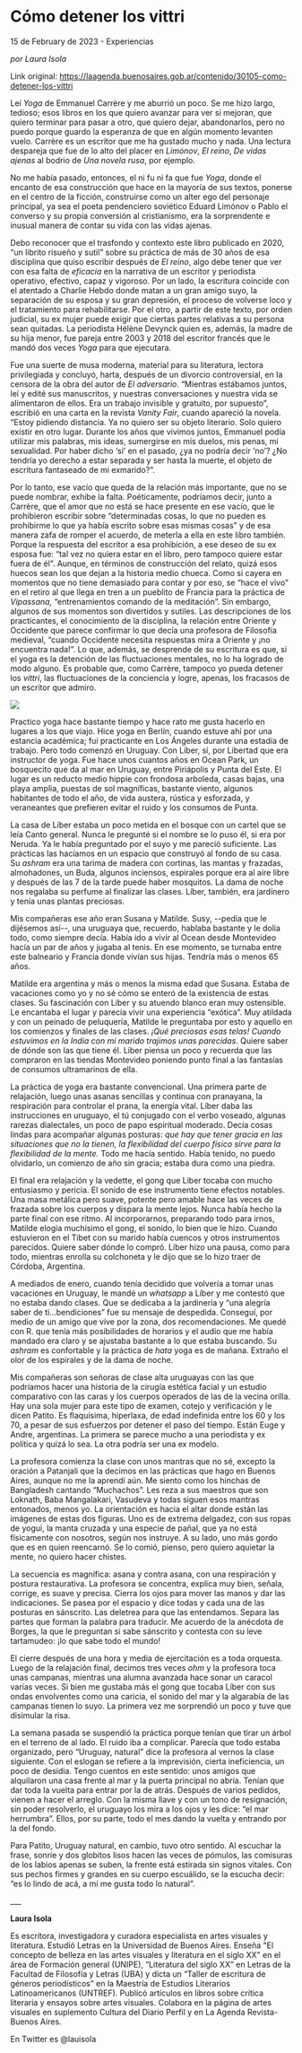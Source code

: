 # Cómo detener los vittri



15 de February de 2023 - Experiencias

_por Laura Isola_

Link original: https://laagenda.buenosaires.gob.ar/contenido/30105-como-detener-los-vittri



Leí *Yoga* de Emmanuel Carrère y me aburrió un poco. Se me hizo largo, tedioso; esos libros en los que quiero avanzar para ver si mejoran, que quiero terminar para pasar a otro, que quiero dejar, abandonarlos, pero no puedo porque guardo la esperanza de que en algún momento levanten vuelo. Carrère es un escritor que me ha gustado mucho y nada. Una lectura despareja que fue de lo alto del placer en *Limónov*, *El reino*, *De vidas ajenas* al bodrio de *Una novela rusa*, por ejemplo.




No me había pasado, entonces, el ni fu ni fa que fue *Yoga*, donde el encanto de esa construcción que hace en la mayoría de sus textos, ponerse en el centro de la ficción, construirse como un alter ego del personaje principal, ya sea el poeta pendenciero soviético Eduard Limónov o Pablo el converso y su propia conversión al cristianismo, era la sorprendente e inusual manera de contar su vida con las vidas ajenas.




Debo reconocer que el trasfondo y contexto este libro publicado en 2020, “un librito risueño y sutil” sobre su práctica de más de 30 años de esa disciplina que quiso escribir después de *El reino*, algo debe tener que ver con esa falta de *eficacia* en la narrativa de un escritor y periodista operativo, efectivo, capaz y vigoroso. Por un lado, la escritura coincide con el atentado a Charlie Hebdo donde matan a un gran amigo suyo, la separación de su esposa y su gran depresión, el proceso de volverse loco y el tratamiento para rehabilitarse. Por el otro, a partir de este texto, por orden judicial, su ex mujer puede exigir que ciertas partes relativas a su persona sean quitadas. La periodista Hélène Devynck quien es, además, la madre de su hija menor, fue pareja entre 2003 y 2018 del escritor francés que le mandó dos veces *Yoga* para que ejecutara.




Fue una suerte de musa moderna, material para su literatura, lectora privilegiada y concluyó, harta, después de un divorcio controversial, en la censora de la obra del autor de *El adversario*. “Mientras estábamos juntos, leí y edité sus manuscritos, y nuestras conversaciones y nuestra vida se alimentaron de ellos. Era un trabajo invisible y gratuito, por supuesto”, escribió en una carta en la revista *Vanity Fair*, cuando apareció la novela. “Estoy pidiendo distancia. Ya no quiero ser su objeto literario. Solo quiero existir en otro lugar. Durante los años que vivimos juntos, Emmanuel podía utilizar mis palabras, mis ideas, sumergirse en mis duelos, mis penas, mi sexualidad. Por haber dicho ‘sí’ en el pasado, ¿ya no podría decir ‘no’? ¿No tendría yo derecho a estar separada y ser hasta la muerte, el objeto de escritura fantaseado de mi exmarido?”.




Por lo tanto, ese vacío que queda de la relación más importante, que no se puede nombrar, exhibe la falta. Poéticamente, podríamos decir, junto a Carrère, que el amor que no está se hace presente en ese vacío, que le prohibieron escribir sobre “determinadas cosas, lo que no pueden es prohibirme lo que ya había escrito sobre esas mismas cosas” y de esa manera zafa de romper el acuerdo, de meterla a ella en este libro también. Porque la respuesta del escritor a esa prohibición, a ese deseo de su ex esposa fue: “tal vez no quiera estar en el libro, pero tampoco quiere estar fuera de él”. Aunque, en términos de construcción del relato, quizá esos huecos sean los que dejan a la historia medio chueca. Como si cayera en momentos que no tiene demasiado para contar y por eso, se “hace el vivo” en el retiro al que llega en tren a un pueblito de Francia para la práctica de *Vipassana,* “entrenamientos comando de la meditación”. Sin embargo, algunos de sus momentos son divertidos y sutiles. Las descripciones de los practicantes, el conocimiento de la disciplina, la relación entre Oriente y Occidente que parece confirmar lo que decía una profesora de Filosofía medieval, “cuando Occidente necesita respuestas mira a Oriente y ¡no encuentra nada!”. Lo que, además, se desprende de su escritura es que, si el yoga es la detención de las fluctuaciones mentales, no lo ha logrado de modo alguno. Es probable que, como Carrère, tampoco yo pueda detener los *vittri*, las fluctuaciones de la conciencia y logre, apenas, los fracasos de un escritor que admiro.




![](https://cdn.feater.me/files/images/894623/6b3da85c-0e4f-4447-b406-7bc1e335bd6d.jpeg)




Practico yoga hace bastante tiempo y hace rato me gusta hacerlo en lugares a los que viajo. Hice yoga en Berlín, cuando estuve ahí por una estancia académica; fui practicante en Los Ángeles durante una estadía de trabajo. Pero todo comenzó en Uruguay. Con Líber, sí, por Libertad que era instructor de yoga. Fue hace unos cuantos años en Ocean Park, un bosquecito que da al mar en Uruguay, entre Piriápolis y Punta del Este. El lugar es un reducto medio hippie con frondosa arboleda, casas bajas, una playa amplia, puestas de sol magníficas, bastante viento, algunos habitantes de todo el año, de vida austera, rústica y esforzada, y veraneantes que prefieren evitar el ruido y los consumos de Punta.




La casa de Líber estaba un poco metida en el bosque con un cartel que se leía Canto general. Nunca le pregunté si el nombre se lo puso él, si era por Neruda. Ya le había preguntado por el suyo y me pareció suficiente. Las prácticas las hacíamos en un espacio que construyó al fondo de su casa. Su *ashram* era una tarima de madera con cortinas, las mantas y frazadas, almohadones, un Buda, algunos inciensos, espirales porque era al aire libre y después de las 7 de la tarde puede haber mosquitos. La dama de noche nos regalaba su perfume al finalizar las clases. Líber, también, era jardinero y tenía unas plantas preciosas.




Mis compañeras ese año eran Susana y Matilde. Susy, --pedía que le dijésemos así--, una uruguaya que, recuerdo, hablaba bastante y le dolía todo, como siempre decía. Había ido a vivir al Ocean desde Montevideo hacía un par de años y jugaba al tenis. En ese momento, se turnaba entre este balneario y Francia donde vivían sus hijas. Tendría más o menos 65 años.




Matilde era argentina y más o menos la misma edad que Susana. Estaba de vacaciones como yo y no sé cómo se enteró de la existencia de estas clases. Su fascinación con Líber y su atuendo blanco eran muy ostensible. Le encantaba el lugar y parecía vivir una experiencia “exótica”. Muy atildada y con un peinado de peluquería, Matilde le preguntaba por esto y aquello en los comienzos y finales de las clases. *¡Qué preciosas esas telas! Cuando estuvimos en la India con mi marido trajimos unas parecidas*. Quiere saber de dónde son las que tiene él. Líber piensa un poco y recuerda que las compraron en las tiendas Montevideo poniendo punto final a las fantasías de consumos ultramarinos de ella.




La práctica de yoga era bastante convencional. Una primera parte de relajación, luego unas asanas sencillas y continua con pranayana, la respiración para controlar el prana, la energía vital. Líber daba las instrucciones en uruguayo, el tú conjugado con el verbo voseado, algunas rarezas dialectales, un poco de papo espiritual moderado. Decía cosas lindas para acompañar algunas posturas: *que hay que tener gracia en las situaciones que no la tienen, la flexibilidad del cuerpo físico sirve para la flexibilidad de la mente.* Todo me hacía sentido. Había tenido, no puedo olvidarlo, un comienzo de año sin gracia; estaba dura como una piedra.




El final era relajación y la vedette, el gong que Líber tocaba con mucho entusiasmo y pericia. El sonido de ese instrumento tiene efectos notables. Una masa metálica pero suave, potente pero amable hace las veces de frazada sobre los cuerpos y dispara la mente lejos. Nunca había hecho la parte final con ese ritmo. Al incorporarnos, preparando todo para irnos, Matilde elogia muchísimo el gong, el sonido, lo bien que le hizo. Cuando estuvieron en el Tíbet con su marido había cuencos y otros instrumentos parecidos. Quiere saber dónde lo compró. Líber hizo una pausa, como para todo, mientras enrolla su colchoneta y le dijo que se lo hizo traer de Córdoba, Argentina.




A mediados de enero, cuando tenía decidido que volvería a tomar unas vacaciones en Uruguay, le mandé un *whatsapp* a Líber y me contestó que no estaba dando clases. Que se dedicaba a la jardinería y “una alegría saber de ti...bendiciones” fue su mensaje de despedida. Conseguí, por medio de un amigo que vive por la zona, dos recomendaciones. Me quedé con R. que tenía más posibilidades de horarios y el audio que me había mandado era claro y se ajustaba bastante a lo que estaba buscando. Su *ashram* es confortable y la práctica de *hata* yoga es de mañana. Extraño el olor de los espirales y de la dama de noche.




Mis compañeras son señoras de clase alta uruguayas con las que podríamos hacer una historia de la cirugía estética facial y un estudio comparativo con las caras y los cuerpos operados de las de la vecina orilla. Hay una sola mujer para este tipo de examen, cotejo y verificación y le dicen Patito. Es flaquísima, hiperlaxa, de edad indefinida entre los 60 y los 70, a pesar de sus esfuerzos por detener el paso del tiempo. Están Euge y Andre, argentinas. La primera se parece mucho a una periodista y ex política y quizá lo sea. La otra podría ser una ex modelo.




La profesora comienza la clase con unos mantras que no sé, excepto la oración a Patanjali que la decimos en las prácticas que hago en Buenos Aires, aunque no me la aprendí aún. Me siento como los hinchas de Bangladesh cantando “Muchachos”. Les reza a sus maestros que son Loknath, Baba Mangalakari, Vasudeva y todas siguen esos mantras entonados, menos yo. La orientación es hacia el altar donde están las imágenes de estas dos figuras. Uno es de extrema delgadez, con sus ropas de yogui, la manta cruzada y una especie de pañal, que ya no está físicamente con nosotros, según nos instruye. A su lado, uno más gordo que es en quien reencarnó. Se lo comió, pienso, pero quiero aquietar la mente, no quiero hacer chistes.




La secuencia es magnífica: asana y contra asana, con una respiración y postura restaurativa. La profesora se concentra, explica muy bien, señala, corrige, es suave y precisa. Cierra los ojos para mover las manos y dar las indicaciones. Se pasea por el espacio y dice todas y cada una de las posturas en sánscrito. Las deletrea para que las entendamos. Separa las partes que forman la palabra para traducir. Me acuerdo de la anécdota de Borges, la que le preguntan si sabe sánscrito y contesta con su leve tartamudeo: ¡lo que sabe todo el mundo!




El cierre después de una hora y media de ejercitación es a toda orquesta. Luego de la relajación final, decimos tres veces *ohm* y la profesora toca unas campanas, mientras una alumna avanzada hace sonar un caracol varias veces. Si bien me gustaba más el gong que tocaba Líber con sus ondas envolventes como una caricia, el sonido del mar y la algarabía de las campanas tienen lo suyo. La primera vez me sorprendió un poco y tuve que disimular la risa.




La semana pasada se suspendió la práctica porque tenían que tirar un árbol en el terreno de al lado. El ruido iba a complicar. Parecía que todo estaba organizado, pero “Uruguay, natural” dice la profesora al vernos la clase siguiente. Con el eslogan se refiere a la imprevisión, cierta ineficiencia, un poco de desidia. Tengo cuentos en este sentido: unos amigos que alquilaron una casa frente al mar y la puerta principal no abría. Tenían que dar toda la vuelta para entrar por la de atrás. Después de varios pedidos, vienen a hacer el arreglo. Con la misma llave y con un tono de resignación, sin poder resolverlo, el uruguayo los mira a los ojos y les dice: “el mar herrumbra”. Ellos, por su parte, todo el mes dando la vuelta y entrando por la del fondo.




Para Patito, Uruguay natural, en cambio, tuvo otro sentido. Al escuchar la frase, sonríe y dos globitos lisos hacen las veces de pómulos, las comisuras de los labios apenas se suben, la frente está estirada sin signos vitales. Con sus pechos firmes y grandes en su cuerpo escuálido, se la escucha decir: “es lo lindo de acá, a mí me gusta todo lo natural”.




\_\_\_




**Laura Isola**




Es escritora, investigadora y curadora especialista en artes visuales y literatura. Estudió Letras en la Universidad de Buenos Aires. Enseña "El concepto de belleza en las artes visuales y literatura en el siglo XX" en el área de Formación general (UNIPE), “Literatura del siglo XX” en Letras de la Facultad de Filosofía y Letras (UBA) y dicta un “Taller de escritura de géneros periodísticos” en la Maestría de Estudios Literarios Latinoamericanos (UNTREF). Publicó artículos en libros sobre crítica literaria y ensayos sobre artes visuales. Colabora en la página de artes visuales en suplemento Cultura del Diario Perfil y en La Agenda Revista-Buenos Aires.




En Twitter es @lauisola



